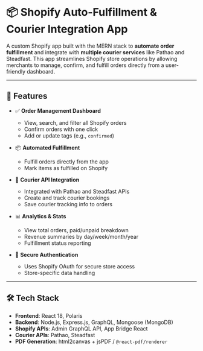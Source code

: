 # 📦 Shopify Auto-Fulfillment & Courier Integration App

A custom Shopify app built with the MERN stack to **automate order fulfillment** and integrate with **multiple courier services** like Pathao and Steadfast. This app streamlines Shopify store operations by allowing merchants to manage, confirm, and fulfill orders directly from a user-friendly dashboard.

---

## 🚀 Features

- ✅ **Order Management Dashboard**
  - View, search, and filter all Shopify orders
  - Confirm orders with one click
  - Add or update tags (e.g., `confirmed`)

- 📦 **Automated Fulfillment**
  - Fulfill orders directly from the app
  - Mark items as fulfilled on Shopify

- 🚚 **Courier API Integration**
  - Integrated with Pathao and Steadfast APIs
  - Create and track courier bookings
  - Save courier tracking info to orders

- 📊 **Analytics & Stats**
  - View total orders, paid/unpaid breakdown
  - Revenue summaries by day/week/month/year
  - Fulfillment status reporting

- 🔐 **Secure Authentication**
  - Uses Shopify OAuth for secure store access
  - Store-specific data handling

---

## 🛠️ Tech Stack

- **Frontend**: React 18, Polaris  
- **Backend**: Node.js, Express.js, GraphQL, Mongoose (MongoDB)  
- **Shopify APIs**: Admin GraphQL API, App Bridge React  
- **Courier APIs**: Pathao, Steadfast  
- **PDF Generation**: html2canvas + jsPDF / `@react-pdf/renderer`

